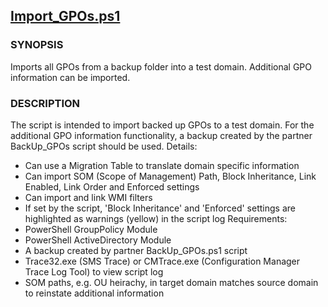 ## [Import_GPOs.ps1](https://github.com/AntonyNolan/LegacyPowershellScripts/blob/16ec0ff4d0260923a04be1c3cb231ed89ab11a2a/Import_GPOs.ps1)

### SYNOPSIS
Imports all GPOs from a backup folder into a test domain. Additional GPO information can be imported.
### DESCRIPTION
The script is intended to import backed up GPOs to a test domain. For the additional GPO information
functionality, a backup created by the partner BackUp_GPOs script should be used.
Details:
* Can use a Migration Table to translate domain specific information
* Can import SOM (Scope of Management) Path, Block Inheritance, Link Enabled, Link Order and Enforced
    settings
* Can import and link WMI filters
* If set by the script, 'Block Inheritance' and 'Enforced' settings are highlighted as warnings (yellow) 
    in the script log
Requirements:
* PowerShell GroupPolicy Module
* PowerShell ActiveDirectory Module
* A backup created by partner BackUp_GPOs.ps1 script
* Trace32.exe (SMS Trace) or CMTrace.exe (Configuration Manager Trace Log Tool) to view script log
* SOM paths, e.g. OU heirachy, in target domain matches source domain to reinstate additional information